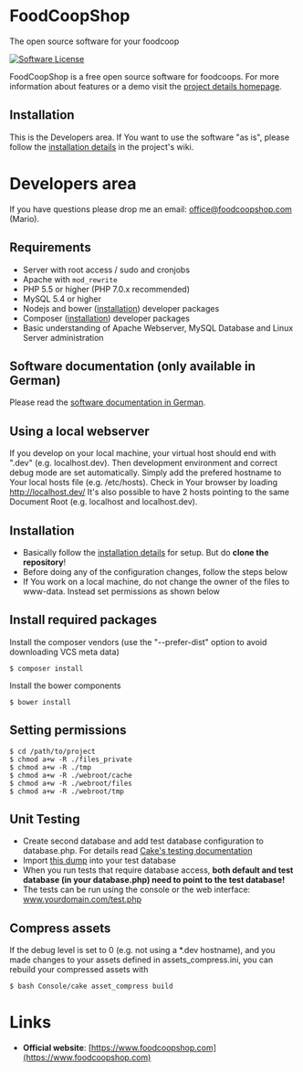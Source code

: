 # FoodCoopShop
The open source software for your foodcoop

[![Software License](https://img.shields.io/badge/license-MIT-brightgreen.svg?style=flat-square)](LICENSE.txt)

FoodCoopShop is a free open source software for foodcoops. For more information about features or a demo visit the [project details homepage](https://www.foodcoopshop.com/).

## Installation

This is the Developers area. If You want to use the software "as is", please follow the [installation details](https://github.com/foodcoopshop/foodcoopshop/wiki/Installation-details) in the project's wiki.

# Developers area

If you have questions please drop me an email: office@foodcoopshop.com (Mario).    


## Requirements
* Server with root access / sudo and cronjobs
* Apache with `mod_rewrite`
* PHP 5.5 or higher (PHP 7.0.x recommended)
* MySQL 5.4 or higher
* Nodejs and bower ([installation](https://www.npmjs.com/package/bower)) developer packages
* Composer ([installation](https://getcomposer.org/download/)) developer packages
* Basic understanding of Apache Webserver, MySQL Database and Linux Server administration

## Software documentation (only available in German)
Please read the [software documentation in German](https://github.com/foodcoopshop/foodcoopshop/wiki/Dokumentation-de).

## Using a local webserver
If you develop on your local machine, your virtual host should end with ".dev" (e.g. localhost.dev). Then development environment and correct debug mode are set automatically. Simply add the prefered hostname to Your local hosts file (e.g. /etc/hosts). Check in Your browser by loading http://localhost.dev/ It's also possible to have 2 hosts pointing to the same Document Root (e.g. localhost and localhost.dev).

## Installation
* Basically follow the [installation details](https://github.com/foodcoopshop/foodcoopshop/wiki/Installation-details) for setup. But do **clone the repository**!
* Before doing any of the configuration changes, follow the steps below
* If You work on a local machine, do not change the owner of the files to www-data. Instead set permissions as shown below

## Install required packages
Install the composer vendors (use the "--prefer-dist" option to avoid downloading VCS meta data)
```
$ composer install
```

Install the bower components
```
$ bower install
```

## Setting permissions
```
$ cd /path/to/project
$ chmod a+w -R ./files_private
$ chmod a+w -R ./tmp
$ chmod a+w -R ./webroot/cache
$ chmod a+w -R ./webroot/files
$ chmod a+w -R ./webroot/tmp
```

## Unit Testing
* Create second database and add test database configuration to database.php. For details read [Cake's testing documentation](http://book.cakephp.org/2.0/en/development/testing.html)
* Import [this dump](Test/test_files/Config/sql/test-db-structure.sql) into your test database
* When you run tests that require database access, **both default and test database (in your database.php) need to point to the test database!**
* The tests can be run using the console or the web interface: www.yourdomain.com/test.php

## Compress assets
If the debug level is set to 0 (e.g. not using a *.dev hostname), and you made changes to your assets defined in assets_compress.ini, you can rebuild your compressed assets with

```
$ bash Console/cake asset_compress build
```

# Links
* **Official website**: [https://www.foodcoopshop.com](https://www.foodcoopshop.com)
